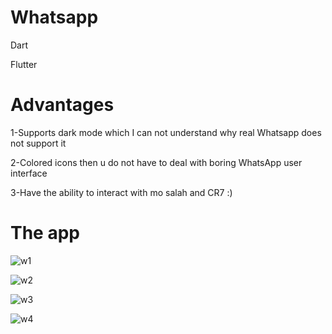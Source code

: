 # Whatsapp

Dart

Flutter

# Advantages

1-Supports dark mode which I can not understand why real Whatsapp does not support it


2-Colored icons then u do not have to deal with boring WhatsApp user interface


3-Have the ability to interact with mo salah and CR7 :)





# The app





![w1](https://user-images.githubusercontent.com/88941146/160046769-93697399-dd8c-4772-a748-d4b86e2090e7.jpeg)


![w2](https://user-images.githubusercontent.com/88941146/160046773-86b31d1c-ea75-4ed2-b198-018629406417.jpeg)


![w3](https://user-images.githubusercontent.com/88941146/160046776-05b86347-7121-422a-b7cd-f45f55a7ba65.jpeg)


![w4](https://user-images.githubusercontent.com/88941146/160046779-c9ad780c-1d06-4e40-995a-9be370bb4c78.jpeg)

